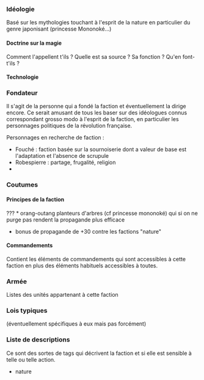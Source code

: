 ### Idéologie
Basé sur les mythologies touchant à l'esprit de la nature en particulier du genre japonisant (princesse Mononoké...)
#### Doctrine sur la magie
Comment l'appellent t'ils ? Quelle est sa source ? Sa fonction ? Qu'en font-t'ils ?

#### Technologie

### Fondateur
Il s'agit de la personne qui a fondé la faction et éventuellement  la dirige encore. Ce serait amusant de tous les baser sur des idéologues connus correspondant grosso modo à l'esprit de la faction, en particulier les personnages politiques de la révolution française.

Personnages en recherche de faction : 
* Fouché : faction basée sur la sournoiserie dont a valeur de base est l'adaptation et l'absence de scrupule
* Robespierre : partage, frugalité, religion
* 

### Coutumes

#### Principes de la faction
??? * orang-outang planteurs d'arbres (cf princesse mononoké) qui si on ne purge pas rendent la propagande plus efficace
* bonus de propagande de +30 contre les factions "nature"

#### Commandements

Contient les éléments de commandements qui sont accessibles à cette faction en plus des éléments habituels accessibles à toutes.


### Armée

Listes des unités appartenant à cette faction



### Lois typiques

(éventuellement spécifiques à eux mais pas forcément)



### Liste de descriptions
Ce sont des sortes de tags qui décrivent la faction et si elle est sensible à telle ou telle action.

* nature 